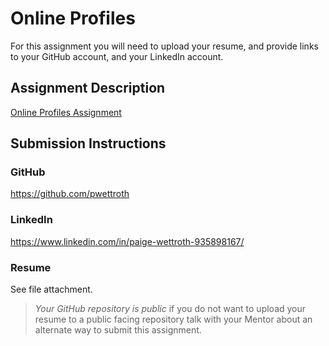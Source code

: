 # Online Profiles
For this assignment you will need to upload your resume, and provide links to your GitHub account, and your LinkedIn account.

## Assignment Description
[Online Profiles Assignment](https://education.launchcode.org/liftoff/assignments/online-profiles/)

## Submission Instructions

### GitHub
https://github.com/pwettroth

### LinkedIn
https://www.linkedin.com/in/paige-wettroth-935898167/

### Resume
See file attachment.

> *Your GitHub repository is public* if you do not want to upload your resume to a public facing repository talk with your Mentor about an alternate way to submit this assignment.
